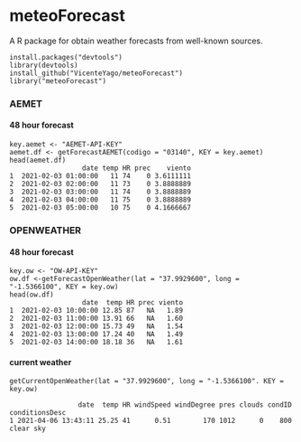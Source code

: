 # meteoForecast
A R package for obtain weather forecasts from well-known sources.

```{r}
install.packages("devtools")
library(devtools)
install_github("VicenteYago/meteoForecast")
library("meteoForecast")
```

### AEMET
#### 48 hour forecast

```{r}
key.aemet <- "AEMET-API-KEY"
aemet.df <- getForecastAEMET(codigo = "03140", KEY = key.aemet)
head(aemet.df) 
                  date temp HR prec    viento
1  2021-02-03 01:00:00   11 74    0 3.6111111
2  2021-02-03 02:00:00   11 73    0 3.8888889
3  2021-02-03 03:00:00   11 74    0 3.8888889
4  2021-02-03 04:00:00   11 75    0 3.8888889
5  2021-02-03 05:00:00   10 75    0 4.1666667
```

### OPENWEATHER
#### 48 hour forecast
```{r}
key.ow <- "OW-API-KEY"
ow.df <-getForecastOpenWeather(lat = "37.9929600", long = "-1.5366100", KEY = key.ow)
head(ow.df)
                  date  temp HR prec viento
1  2021-02-03 10:00:00 12.85 87   NA   1.89
2  2021-02-03 11:00:00 13.91 66   NA   1.60
3  2021-02-03 12:00:00 15.73 49   NA   1.54
4  2021-02-03 13:00:00 17.24 40   NA   1.49
5  2021-02-03 14:00:00 18.18 36   NA   1.61
```
####  current weather
```{r}
getCurrentOpenWeather(lat = "37.9929600", long = "-1.5366100". KEY =  key.ow)

                 date  temp HR windSpeed windDegree pres clouds condID conditionsDesc
1 2021-04-06 13:43:11 25.25 41      0.51        170 1012      0    800      clear sky
```
